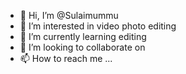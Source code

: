 - 👋 Hi, I’m @Sulaimummu
- 👀 I’m interested in video photo editing
- 🌱 I’m currently learning editing
- 💞️ I’m looking to collaborate on 
- 📫 How to reach me ...

<!---
Sulaimummu/Sulaimummu is a ✨ special ✨ repository because its `README.md` (this file) appears on your GitHub profile.
You can click the Preview link to take a look at your changes.
--->

